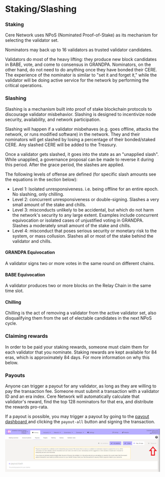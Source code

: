 # Staking/Slashing

### Staking

Cere Network uses NPoS (Nominated Proof-of-Stake) as its mechanism for selecting the validator set.&#x20;

Nominators may back up to 16 validators as trusted validator candidates.

Validators do most of the heavy lifting: they produce new block candidates in BABE, vote, and come to consensus in GRANDPA. Nominators, on the other hand, do not need to do anything once they have bonded their CERE. The experience of the nominator is similar to "set it and forget it," while the validator will be doing active service for the network by performing the critical operations.

### Slashing

Slashing is a mechanism built into proof of stake blockchain protocols to discourage validator misbehavior. Slashing is designed to incentivize node security, availability, and network participation.

Slashing will happen if a validator misbehaves (e.g. goes offline, attacks the network, or runs modified software) in the network. They and their nominators will get slashed by losing a percentage of their bonded/staked CERE. Any slashed CERE will be added to the Treasury.

Once a validator gets slashed, it goes into the state as an "unapplied slash". While unapplied, a governance proposal can be made to reverse it during this period. After the grace period, the slashes are applied.

The following levels of offense are defined (for specific slash amounts see the equations in the section below):

* Level 1: Isolated unresponsiveness. i.e. being offline for an entire epoch. No slashing, only chilling.
* Level 2: concurrent unresponsiveness or double-signing. Slashes a very small amount of the stake and chills.
* Level 3: misconducts unlikely to be accidental, but which do not harm the network's security to any large extent. Examples include concurrent equivocation or isolated cases of unjustified voting in GRANDPA. Slashes a moderately small amount of the stake and chills.
* Level 4: misconduct that poses serious security or monetary risk to the system, or mass collusion. Slashes all or most of the stake behind the validator and chills.

#### GRANDPA Equivocation

A validator signs two or more votes in the same round on different chains.

#### BABE Equivocation

A validator produces two or more blocks on the Relay Chain in the same time slot.

#### Chilling

Chilling is the act of removing a validator from the active validator set, also disqualifying them from the set of electable candidates in the next NPoS cycle.

### Claiming rewards

In order to be paid your staking rewards, someone must claim them for each validator that you nominate. Staking rewards are kept available for 84 eras, which is approximately 84 days. For more information on why this below.

### Payouts

Anyone can trigger a payout for any validator, as long as they are willing to pay the transaction fee. Someone must submit a transaction with a validator ID and an era index. Cere Network will automatically calculate that validator's reward, find the top 128 nominators for that era, and distribute the rewards pro-rata.

If a payout is possible, you may trigger a payout by going to the [payout dashboard ](https://explorer.cere.network/#/staking/payout)and clicking the `payout-all` button and signing the transaction.

![](../.gitbook/assets/payoutall.png)

